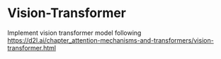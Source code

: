 # Vision-Transformer
Implement vision transformer model following https://d2l.ai/chapter_attention-mechanisms-and-transformers/vision-transformer.html
